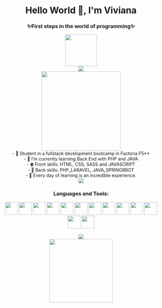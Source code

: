 <h1 align="center">Hello World 👋, I'm Viviana</h1>
<div  align="center" >
  <h3 align="center" >✨First steps in the world of programming✨ </h3>
  <img float="right" src="https://user-images.githubusercontent.com/104733789/180782025-dc3dfbf3-c1d0-4bb1-962e-093b16197d00.gif"  width="100" height="100"/> </div>
 <div align="center" ><img  src="https://user-images.githubusercontent.com/104733789/180783728-61354156-d7a6-416c-9815-8f0314fb9942.png"/> 

<div align="center" ><img  src="https://user-images.githubusercontent.com/104733789/180778862-6d6a1ff9-0e8d-43de-9932-81508e4a9fa1.png"  width="250" height="250"/> </div>
<div align="center" >
- 🍄 Student in a fullstack development bootcamp in Factoria F5** </br>
- 🌱 I’m currently learning Back End with PHP and JAVA</br>
- 🍀  Front skills: HTML, CSS, SASS and JAVASCRIPT</br>
- 🍂  Back skills: PHP_LARAVEL, JAVA_SPRINGBBOT</br>
- 🎡 Every day of learning is an incredible experience.</br>
  </div>

<div align="center" ><img  src="https://user-images.githubusercontent.com/104733789/180783728-61354156-d7a6-416c-9815-8f0314fb9942.png"/> 

<h3 align="center">Languages and Tools:</h3>
<p align="center"> 
<img src="https://cdn.jsdelivr.net/gh/devicons/devicon/icons/html5/html5-original.svg" width="40" height="40"/>
<img src="https://cdn.jsdelivr.net/gh/devicons/devicon/icons/css3/css3-original.svg" width="40" height="40" />
<img src="https://cdn.jsdelivr.net/gh/devicons/devicon/icons/sass/sass-original.svg" width="40" height="40"/>
<img src="https://cdn.jsdelivr.net/gh/devicons/devicon/icons/visualstudio/visualstudio-plain.svg" width="40" height="40"/>
<img src="https://cdn.jsdelivr.net/gh/devicons/devicon/icons/nodejs/nodejs-original-wordmark.svg" width="40" height="40"/>
<img src="https://cdn.jsdelivr.net/gh/devicons/devicon/icons/figma/figma-original.svg" width="40" height="40"/>
<img src="https://cdn.jsdelivr.net/gh/devicons/devicon/icons/bootstrap/bootstrap-plain-wordmark.svg" width="40" height="40"/>
<img src="https://cdn.jsdelivr.net/gh/devicons/devicon/icons/javascript/javascript-original.svg" width="40" height="40"/>
<img src="https://cdn.jsdelivr.net/gh/devicons/devicon/icons/canva/canva-original.svg" width="40" height="40"/>
<img src="https://cdn.jsdelivr.net/gh/devicons/devicon/icons/php/php-original.svg" width="40" height="40"/>
<img src="https://cdn.jsdelivr.net/gh/devicons/devicon/icons/vuejs/vuejs-original.svg" width="40" height="40" />
<img src="https://cdn.jsdelivr.net/gh/devicons/devicon/icons/mysql/mysql-original-wordmark.svg" width="40" height="40"/>
<img src="https://cdn.jsdelivr.net/gh/devicons/devicon/icons/jira/jira-original-wordmark.svg" width="40" height="40"/>                   
</p>
  <div align="center" ><img  src="https://user-images.githubusercontent.com/104733789/180783728-61354156-d7a6-416c-9815-8f0314fb9942.png"/> 

<div align="center" ><img  src="https://user-images.githubusercontent.com/104733789/180779440-8d1de173-a0cf-450b-bf69-b182b687ee5a.png" height="200" />
